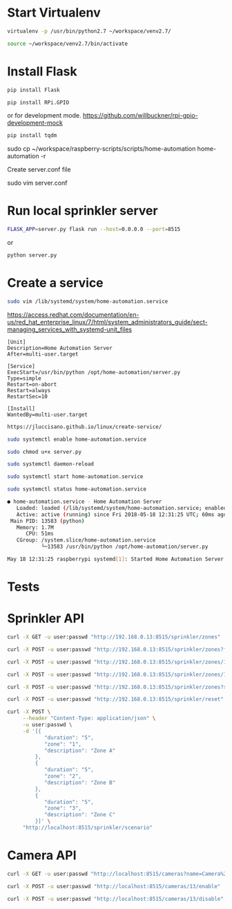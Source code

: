 # Start Virtualenv

```bash
virtualenv -p /usr/bin/python2.7 ~/workspace/venv2.7/
```

```bash
source ~/workspace/venv2.7/bin/activate
```

# Install Flask
```bash
pip install Flask
```
```bash
pip install RPi.GPIO
```
or for development mode.
https://github.com/willbuckner/rpi-gpio-development-mock

```bash
pip install tqdm    
```

sudo cp ~/workspace/raspberry-scripts/scripts/home-automation home-automation -r

Create server.conf file

sudo vim server.conf


# Run local sprinkler server

```bash
FLASK_APP=server.py flask run --host=0.0.0.0 --port=8515
```
or 

```bash
python server.py
```


# Create  a service

```bash
sudo vim /lib/systemd/system/home-automation.service
```
https://access.redhat.com/documentation/en-us/red_hat_enterprise_linux/7/html/system_administrators_guide/sect-managing_services_with_systemd-unit_files

```text
[Unit]
Description=Home Automation Server
After=multi-user.target

[Service]
ExecStart=/usr/bin/python /opt/home-automation/server.py
Type=simple
Restart=on-abort
Restart=always
RestartSec=10

[Install]
WantedBy=multi-user.target
```

```bash
https://jluccisano.github.io/linux/create-service/
```

```bash
sudo systemctl enable home-automation.service
```

```bash
sudo chmod u+x server.py
```

```bash
sudo systemctl daemon-reload
```

```bash
sudo systemctl start home-automation.service
```

```bash
sudo systemctl status home-automation.service
```

```bash
● home-automation.service - Home Automation Server
   Loaded: loaded (/lib/systemd/system/home-automation.service; enabled; vendor preset: enabled)
   Active: active (running) since Fri 2018-05-18 12:31:25 UTC; 60ms ago
 Main PID: 13583 (python)
   Memory: 1.7M
      CPU: 51ms
   CGroup: /system.slice/home-automation.service
           └─13583 /usr/bin/python /opt/home-automation/server.py

May 18 12:31:25 raspberrypi systemd[1]: Started Home Automation Server.
```

# Tests

# Sprinkler API

```bash
curl -X GET -u user:passwd "http://192.168.0.13:8515/sprinkler/zones"
```

```bash
curl -X POST -u user:passwd "http://192.168.0.13:8515/sprinkler/zones?format=lite"
```

```bash
curl -X POST -u user:passwd "http://192.168.0.13:8515/sprinkler/zones/1?state=0"
```

```bash
curl -X POST -u user:passwd "http://192.168.0.13:8515/sprinkler/zones/1/toggle"
```


```bash
curl -X POST -u user:passwd "http://192.168.0.13:8515/sprinkler/zones?state=0"
```

```bash
curl -X POST -u user:passwd "http://192.168.0.13:8515/sprinkler/reset"
```

```bash
curl -X POST \
     --header "Content-Type: application/json" \
     -u user:passwd \
     -d '[{
         	"duration": "5",
         	"zone": "1",
         	"description": "Zone A"
         },
         {
         	"duration": "5",
         	"zone": "2",
         	"description": "Zone B"
         },
         {
         	"duration": "5",
         	"zone": "3",
         	"description": "Zone C"
         }]' \
     "http://localhost:8515/sprinkler/scenario"
```

# Camera API

```bash
curl -X GET -u user:passwd "http://localhost:8515/cameras?name=Camera%20Salon"
```

```bash
curl -X POST -u user:passwd "http://localhost:8515/cameras/13/enable"
```

```bash
curl -X POST -u user:passwd "http://localhost:8515/cameras/13/disable"
```
